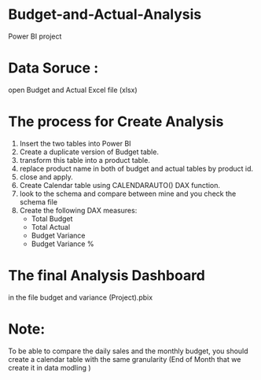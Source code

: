 # Budget-and-Actual-Analysis
Power BI project 
# Data Soruce :
open Budget and Actual Excel file (xlsx) 
# The process for Create Analysis 
1. Insert the two tables into Power BI
2. Create a duplicate version of Budget table.
3. transform this table into a product table.
4. replace product name in both of budget and actual tables by product id.
5. close and apply.
6. Create Calendar table using CALENDARAUTO() DAX function.
7. look to the schema and compare between mine and you check the schema file  
8. Create the following DAX measures:
	- Total Budget
	- Total Actual
	- Budget Variance
	- Budget Variance %
# The final Analysis Dashboard
in the file budget and variance (Project).pbix
# Note: 
To be able to compare the daily sales and the monthly budget, you should create a calendar table with the same granularity (End of Month that we create it in data modling )
